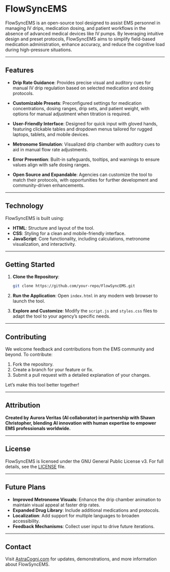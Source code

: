 # FlowSyncEMS

FlowSyncEMS is an open-source tool designed to assist EMS personnel in managing IV drips, medication dosing, and patient workflows in the absence of advanced medical devices like IV pumps. By leveraging intuitive design and preset protocols, FlowSyncEMS aims to simplify field-based medication administration, enhance accuracy, and reduce the cognitive load during high-pressure situations.

---

## Features

- **Drip Rate Guidance**: Provides precise visual and auditory cues for manual IV drip regulation based on selected medication and dosing protocols.

- **Customizable Presets**: Preconfigured settings for medication concentrations, dosing ranges, drip sets, and patient weight, with options for manual adjustment when titration is required.

- **User-Friendly Interface**: Designed for quick input with gloved hands, featuring clickable tables and dropdown menus tailored for rugged laptops, tablets, and mobile devices.

- **Metronome Simulation**: Visualized drip chamber with auditory cues to aid in manual flow rate adjustments.

- **Error Prevention**: Built-in safeguards, tooltips, and warnings to ensure values align with safe dosing ranges.

- **Open Source and Expandable**: Agencies can customize the tool to match their protocols, with opportunities for further development and community-driven enhancements.

---

## Technology

FlowSyncEMS is built using:

- **HTML**: Structure and layout of the tool.
- **CSS**: Styling for a clean and mobile-friendly interface.
- **JavaScript**: Core functionality, including calculations, metronome visualization, and interactivity.

---

## Getting Started

1. **Clone the Repository**:
   ```bash
   git clone https://github.com/your-repo/FlowSyncEMS.git
   ```

2. **Run the Application**:
   Open `index.html` in any modern web browser to launch the tool.

3. **Explore and Customize**:
   Modify the `script.js` and `styles.css` files to adapt the tool to your agency’s specific needs.

---

## Contributing

We welcome feedback and contributions from the EMS community and beyond. To contribute:

1. Fork the repository.
2. Create a branch for your feature or fix.
3. Submit a pull request with a detailed explanation of your changes.

Let’s make this tool better together!

---

## Attribution

**Created by Aurora Veritas (AI collaborator) in partnership with Shawn Christopher, blending AI innovation with human expertise to empower EMS professionals worldwide.**

---

## License

FlowSyncEMS is licensed under the GNU General Public License v3. For full details, see the [LICENSE](./LICENSE) file.

---

## Future Plans

- **Improved Metronome Visuals**: Enhance the drip chamber animation to maintain visual appeal at faster drip rates.
- **Expanded Drug Library**: Include additional medications and protocols.
- **Localization**: Add support for multiple languages to broaden accessibility.
- **Feedback Mechanisms**: Collect user input to drive future iterations.

---

## Contact

Visit [AstraCogni.com](https://www.astracogni.com) for updates, demonstrations, and more information about FlowSyncEMS.


